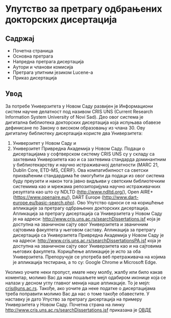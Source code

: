 # Упутство за претрагу одбрањених докторских дисертација

## Садржај
- Почетна страница
- Основна претрага
- Напредна претрага дисертација
- Aутори и чланови комисија
- Претрага упитним језиком Lucene-а 
- Приказ дисертација

## Увод
За потребе Универзитета у Новом Саду развијен је Информациони систем научне
делатност под називом CRIS UNS (Current Research Information System University of Novi
Sad). Део овог система је дигитална библиотека докторских дисертација која испуњава
обавезe дефинисане по Закону о високом образовању из члана 30. Ову дигиталну библиотеку дисертација користе два Универзитета:
1.	Универзитет у Новом Саду и
2.	Универзитет Привредна Академија у Новом Саду.
Подаци о дисертацијама у софтверском систему CRIS UNS су у складу са захтевима
Универзитета као и са захтевима стандарда доминантним у библиотекарству и научно
истраживачкој делатности (MARC 21, Dublin Core, ETD-MS, CERIF). Ова компатибилност
са светски прихваћеним стандардима ће омогућити да подаци из oвог система буду
преузети и након тога јавно видљиви у светским библиотечким системима као и мрежама
репозиторијума научно истраживачких резултата као што су NDLTD
(http://www.ndltd.org/), Оpen AIRE+ (https://www.openaire.eu/), DART Europe
(http://www.dart-europe.eu/basic-search.php).
Ово Упутство односи се на коришћење апликације за претрагу одбрањених докторских
дисертација. Апликација за претрагу дисертација са Универзитета у Новом Саду је на
адреси: http://www.cris.uns.ac.rs/searchDissertations.jsf која је доступна на званичном сајту
овог Универзитета и званичним сајтовима факултета у његовом саставу. Апликација за
претрагу дисертација са Универзитета Привредна Академија у Новом Саду је на адреси:
http://www.cris.uns.ac.rs/searchDissertationsPA.jsf која је доступна на званичном сајту овог
Универзитета као и на сајтовима његових факултета. Коришћење апликације је исто за оба Универзитета. Препоручује се употреба веб претраживача на којима је апликација тестирана, а то су: Google Chrome и Microsoft Edge.

Уколико уочите неки пропуст, имате неку молбу, жалбу или било какав коментар, молимо Вас да нам пошаљете мејл одабиром иконице   која се налази у десном углу главног менија наше апликације. То је мејл: cris@uns.ac.rs. Такође, aко уочите да неке податке о дисертацијама треба поправити молимо Вас да нас о томе такође обавестите.
У наставку је дато Упуство за претрагу дисертација на примеру
Универзитета у Новом Саду. Почетна страна на линку http://www.cris.uns.ac.rs/searchDissertations.jsf приказана је [ОВДЕ](/osnovnaPretraga)


